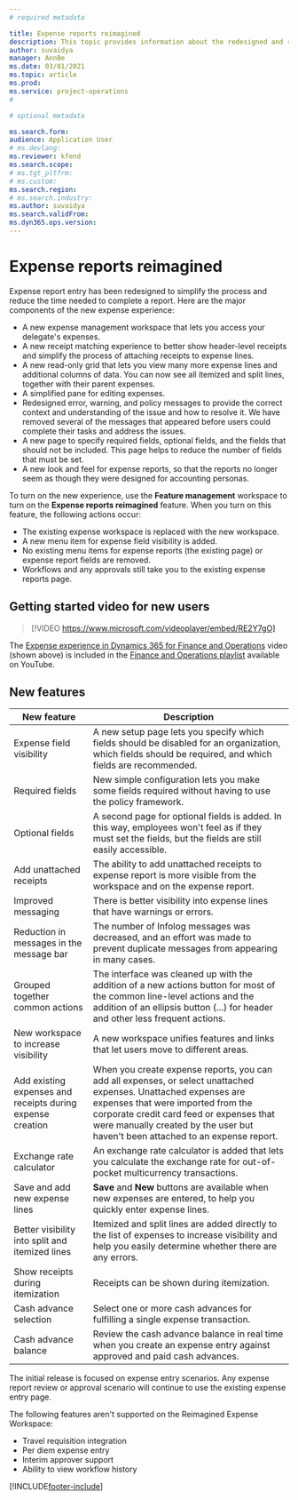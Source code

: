 ```yaml
---
# required metadata

title: Expense reports reimagined
description: This topic provides information about the redesigned and reimagined experience for expense report entry.
author: suvaidya
manager: AnnBe
ms.date: 03/01/2021
ms.topic: article
ms.prod: 
ms.service: project-operations
#

# optional metadata

ms.search.form: 
audience: Application User
# ms.devlang: 
ms.reviewer: kfend
ms.search.scope: 
# ms.tgt_pltfrm: 
# ms.custom: 
ms.search.region: 
# ms.search.industry: 
ms.author: suvaidya
ms.search.validFrom: 
ms.dyn365.ops.version: 
---
```


# Expense reports reimagined

Expense report entry has been redesigned to simplify the process and reduce the time needed to complete a report. Here are the major components of the new expense experience:

- A new expense management workspace that lets you access your delegate's expenses.
- A new receipt matching experience to better show header-level receipts and simplify the process of attaching receipts to expense lines.
- A new read-only grid that lets you view many more expense lines and additional columns of data. You can now see all itemized and split lines, together with their parent expenses.
- A simplified pane for editing expenses.
- Redesigned error, warning, and policy messages to provide the correct context and understanding of the issue and how to resolve it. We have removed several of the messages that appeared before users could complete their tasks and address the issues.
- A new page to specify required fields, optional fields, and the fields that should not be included. This page helps to reduce the number of fields that must be set.
- A new look and feel for expense reports, so that the reports no longer seem as though they were designed for accounting personas.

To turn on the new experience, use the **Feature management** workspace to turn on the **Expense reports reimagined** feature. When you turn on this feature, the following actions occur:

- The existing expense workspace is replaced with the new workspace.
- A new menu item for expense field visibility is added.
- No existing menu items for expense reports (the existing page) or expense report fields are removed.
- Workflows and any approvals still take you to the existing expense reports page.

## Getting started video for new users

> [!VIDEO https://www.microsoft.com/videoplayer/embed/RE2Y7gO]

The [Expense experience in Dynamics 365 for Finance and Operations](https://youtu.be/Ocy-MsTvEE0) video (shown above) is included in the [Finance and Operations playlist](https://www.youtube.com/playlist?list=PLcakwueIHoT_SYfIaPGoOhloFoCXiUSyW) available on YouTube.

## New features

| New feature | Description |
|---|----|
| Expense field visibility | A new setup page lets you specify which fields should be disabled for an organization, which fields should be required, and which fields are recommended. |
| Required fields | New simple configuration lets you make some fields required without having to use the policy framework. |
| Optional fields | A second page for optional fields is added. In this way, employees won't feel as if they must set the fields, but the fields are still easily accessible. |
| Add unattached receipts | The ability to add unattached receipts to expense report is more visible from the workspace and on the expense report. |
| Improved messaging | There is better visibility into expense lines that have warnings or errors. |
| Reduction in messages in the message bar| The number of Infolog messages was decreased, and an effort was made to prevent duplicate messages from appearing in many cases. |
| Grouped together common actions | The interface was cleaned up with the addition of a new actions button for most of the common line-level actions and the addition of an ellipsis button (...) for header and other less frequent actions. |
| New workspace to increase visibility | A new workspace unifies features and links that let users move to different areas. |
| Add existing expenses and receipts during expense creation | When you create expense reports, you can add all expenses, or select unattached expenses. Unattached expenses are expenses that were imported from the corporate credit card feed or expenses that were manually created by the user but haven't been attached to an expense report.|
| Exchange rate calculator | An exchange rate calculator is added that lets you calculate the exchange rate for out-of-pocket multicurrency transactions. |
| Save and add new expense lines | **Save** and **New** buttons are available when new expenses are entered, to help you quickly enter expense lines. |
| Better visibility into split and itemized lines | Itemized and split lines are added directly to the list of expenses to increase visibility and help you easily determine whether there are any errors. |
| Show receipts during itemization | Receipts can be shown during itemization. |
| Cash advance selection | Select one or more cash advances for fulfilling a single expense transaction. |
| Cash advance balance | Review the cash advance balance in real time when you create an expense entry against approved and paid cash advances. |

The initial release is focused on expense entry scenarios. Any expense report review or approval scenario will continue to use the existing expense entry page.

The following features aren't supported on the Reimagined Expense Workspace:

- Travel requisition integration
- Per diem expense entry
- Interim approver support
- Ability to view workflow history


[!INCLUDE[footer-include](../includes/footer-banner.md)]
